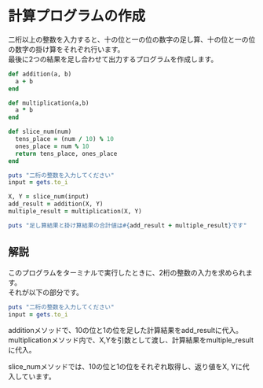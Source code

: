 # 計算プログラムの作成

二桁以上の整数を入力すると、十の位と一の位の数字の足し算、十の位と一の位の数字の掛け算をそれぞれ行います。<br>
最後に2つの結果を足し合わせて出力するプログラムを作成します。<br>

```ruby
def addition(a, b)
  a + b
end

def multiplication(a,b)
  a * b
end

def slice_num(num)
  tens_place = (num / 10) % 10
  ones_place = num % 10
  return tens_place, ones_place
end

puts "二桁の整数を入力してください"
input = gets.to_i

X, Y = slice_num(input)
add_result = addition(X, Y)
multiple_result = multiplication(X, Y)

puts "足し算結果と掛け算結果の合計値は#{add_result + multiple_result}です"
```

## 解説
このプログラムをターミナルで実行したときに、2桁の整数の入力を求められます。<br>
それが以下の部分です。<br>
```ruby
puts "二桁の整数を入力してください"
input = gets.to_i
```

additionメソッドで、10の位と1の位を足した計算結果をadd_resultに代入。<br>
multiplicationメソッド内で、X,Yを引数として渡し、計算結果をmultiple_resultに代入。<br>

slice_numメソッドでは、10の位と1の位をそれぞれ取得し、返り値をX, Yに代入しています。<br>
